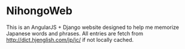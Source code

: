 # NihongoWeb
This is an AngularJS + Django website designed to help me memorize Japanese words and phrases. All entries are fetch from
http://dict.hjenglish.com/jp/jc/ if not locally cached.

